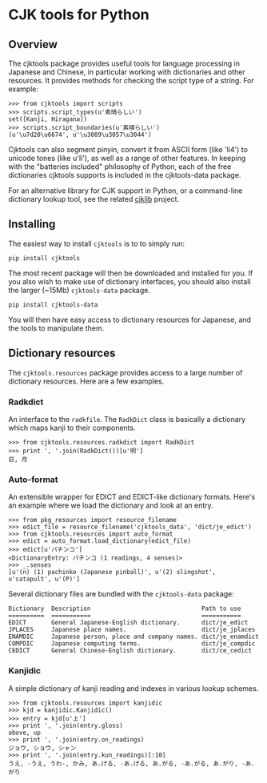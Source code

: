 # CJK tools for Python

## Overview

The cjktools package provides useful tools for language processing in Japanese and Chinese, in particular working with dictionaries and other resources. It provides methods for checking the script type of a string. For example:

```pycon
>>> from cjktools import scripts
>>> scripts.script_types(u'素晴らしい')
set([Kanji, Hiragana])
>>> scripts.script_boundaries(u'素晴らしい')
(u'\u7d20\u6674', u'\u3089\u3057\u3044')
```

Cjktools can also segment pinyin, convert it from ASCII form (like 'li4') to unicode tones (like u'lì'), as well as a range of other features. In keeping with the "batteries included" philosophy of Python, each of the free dictionaries cjktools supports is included in the cjktools-data package.

For an alternative library for CJK support in Python, or a command-line dictionary lookup tool, see the related [cjklib](http://code.google.com/p/cjklib/) project.

## Installing

The easiest way to install `cjktools` is to to simply run:

```
pip install cjktools
```

The most recent package will then be downloaded and installed for you. If you also wish to make use of dictionary interfaces, you should also install the larger (~15Mb) `cjktools-data` package.

```
pip install cjktools-data
```

You will then have easy access to dictionary resources for Japanese, and the tools to manipulate them.

## Dictionary resources

The `cjktools.resources` package provides access to a large number of dictionary resources. Here are a few examples.

### Radkdict

An interface to the `radkfile`. The `RadkDict` class is basically a dictionary which maps kanji to their components.

```pycon
>>> from cjktools.resources.radkdict import RadkDict
>>> print ', '.join(RadkDict())[u'明']
日, 月
```

### Auto-format

An extensible wrapper for EDICT and EDICT-like dictionary formats. Here's an example where we load the dictionary and look at an entry.

```pycon
>>> from pkg_resources import resource_filename
>>> edict_file = resource_filename('cjktools_data', 'dict/je_edict')
>>> from cjktools.resources import auto_format
>>> edict = auto_format.load_dictionary(edict_file)
>>> edict[u'パチンコ']
<DictionaryEntry: パチンコ (1 readings, 4 senses)>
>>> _.senses
[u'(n) (1) pachinko (Japanese pinball)', u'(2) slingshot', u'catapult', u'(P)']
```

Several dictionary files are bundled with the `cjktools-data` package:

```
Dictionary  Description                               Path to use
==========  ===========                               ===========
EDICT       General Japanese-English dictionary.      dict/je_edict
JPLACES     Japanese place names.                     dict/je_jplaces
ENAMDIC     Japanese person, place and company names. dict/je_enamdict
COMPDIC     Japanese computing terms.                 dict/je_compdic
CEDICT      General Chinese-English dictionary.       dict/ce_cedict
```

### Kanjidic

A simple dictionary of kanji reading and indexes in various lookup schemes.

```pycon
>>> from cjktools.resources import kanjidic
>>> kjd = kanjidic.Kanjidic()
>>> entry = kjd[u'上']
>>> print ', '.join(entry.gloss)
above, up
>>> print ', '.join(entry.on_readings)
ジョウ, ショウ, シャン
>>> print ', '.join(entry.kun_readings)[:10]
うえ, -うえ, うわ-, かみ, あ.げる, -あ.げる, あ.がる, -あ.がる, あ.がり, -あ.がり
```
